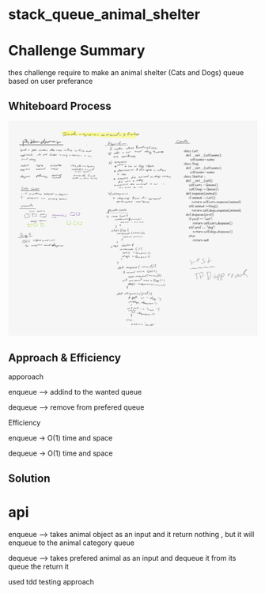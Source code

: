 # stack_queue_animal_shelter

# Challenge Summary
<!-- Description of the challenge -->
thes challenge require to make an animal shelter (Cats and Dogs) queue based on user preferance

## Whiteboard Process
<!-- Embedded whiteboard image -->
![shelter](assets/shelter.png)


## Approach & Efficiency
<!-- What approach did you take? Why? What is the Big O space/time for this approach? -->
apporoach 

enqueue --> addind to the wanted queue

dequeue --> remove from prefered queue

Efficiency

enqueue -> O(1) time and space

dequeue -> O(1) time and space

## Solution
<!-- Show how to run your code, and examples of it in action -->
# api

enqueue --> takes animal object as an input and it return nothing , but it will enqueue to the animal category queue 

dequeue --> takes prefered animal as an input and dequeue it from its queue the return it 

used tdd testing approach
